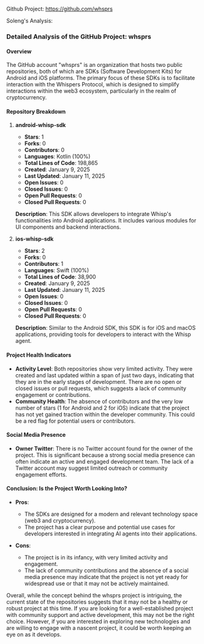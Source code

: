 Github Project: https://github.com/whsprs

Soleng's Analysis:

### Detailed Analysis of the GitHub Project: whsprs

#### Overview
The GitHub account "whsprs" is an organization that hosts two public repositories, both of which are SDKs (Software Development Kits) for Android and iOS platforms. The primary focus of these SDKs is to facilitate interaction with the Whispers Protocol, which is designed to simplify interactions within the web3 ecosystem, particularly in the realm of cryptocurrency.

#### Repository Breakdown

1. **android-whisp-sdk**
   - **Stars**: 1
   - **Forks**: 0
   - **Contributors**: 0
   - **Languages**: Kotlin (100%)
   - **Total Lines of Code**: 198,865
   - **Created**: January 9, 2025
   - **Last Updated**: January 11, 2025
   - **Open Issues**: 0
   - **Closed Issues**: 0
   - **Open Pull Requests**: 0
   - **Closed Pull Requests**: 0

   **Description**: This SDK allows developers to integrate Whisp's functionalities into Android applications. It includes various modules for UI components and backend interactions.

2. **ios-whisp-sdk**
   - **Stars**: 2
   - **Forks**: 0
   - **Contributors**: 1
   - **Languages**: Swift (100%)
   - **Total Lines of Code**: 38,900
   - **Created**: January 9, 2025
   - **Last Updated**: January 11, 2025
   - **Open Issues**: 0
   - **Closed Issues**: 0
   - **Open Pull Requests**: 0
   - **Closed Pull Requests**: 0

   **Description**: Similar to the Android SDK, this SDK is for iOS and macOS applications, providing tools for developers to interact with the Whisp agent.

#### Project Health Indicators
- **Activity Level**: Both repositories show very limited activity. They were created and last updated within a span of just two days, indicating that they are in the early stages of development. There are no open or closed issues or pull requests, which suggests a lack of community engagement or contributions.
- **Community Health**: The absence of contributors and the very low number of stars (1 for Android and 2 for iOS) indicate that the project has not yet gained traction within the developer community. This could be a red flag for potential users or contributors.

#### Social Media Presence
- **Owner Twitter**: There is no Twitter account found for the owner of the project. This is significant because a strong social media presence can often indicate an active and engaged development team. The lack of a Twitter account may suggest limited outreach or community engagement efforts.

#### Conclusion: Is the Project Worth Looking Into?
- **Pros**:
  - The SDKs are designed for a modern and relevant technology space (web3 and cryptocurrency).
  - The project has a clear purpose and potential use cases for developers interested in integrating AI agents into their applications.

- **Cons**:
  - The project is in its infancy, with very limited activity and engagement.
  - The lack of community contributions and the absence of a social media presence may indicate that the project is not yet ready for widespread use or that it may not be actively maintained.
  
Overall, while the concept behind the whsprs project is intriguing, the current state of the repositories suggests that it may not be a healthy or robust project at this time. If you are looking for a well-established project with community support and active development, this may not be the right choice. However, if you are interested in exploring new technologies and are willing to engage with a nascent project, it could be worth keeping an eye on as it develops.